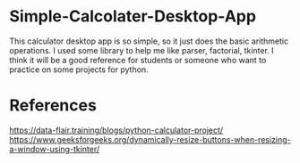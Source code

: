 # Simple-Calcolater-Desktop-App
This calculator desktop app is so simple, so it just does the basic arithmetic operations.
I used some library to help me like parser, factorial, tkinter.
I think it will be a good reference for students or someone who want to practice on some projects for python.
# References
https://data-flair.training/blogs/python-calculator-project/
https://www.geeksforgeeks.org/dynamically-resize-buttons-when-resizing-a-window-using-tkinter/

